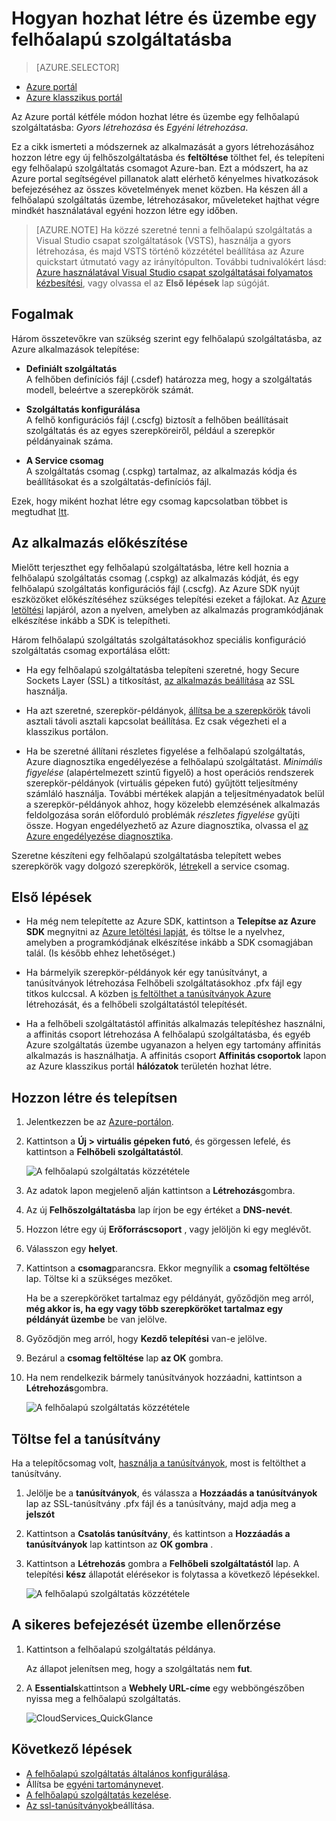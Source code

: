 <properties
    pageTitle="Hogyan hozhat létre, és egy felhőalapú szolgáltatás üzembe |} Microsoft Azure"
    description="Megtudhatja, hogy miként hozhat létre és üzembe egy felhőalapú szolgáltatásba, az Azure portálon."
    services="cloud-services"
    documentationCenter=""
    authors="Thraka"
    manager="timlt"
    editor=""/>

<tags
    ms.service="cloud-services"
    ms.workload="tbd"
    ms.tgt_pltfrm="na"
    ms.devlang="na"
    ms.topic="article"
    ms.date="10/11/2016"
    ms.author="adegeo"/>




# <a name="how-to-create-and-deploy-a-cloud-service"></a>Hogyan hozhat létre és üzembe egy felhőalapú szolgáltatásba

> [AZURE.SELECTOR]
- [Azure portál](cloud-services-how-to-create-deploy-portal.md)
- [Azure klasszikus portál](cloud-services-how-to-create-deploy.md)

Az Azure portál kétféle módon hozhat létre és üzembe egy felhőalapú szolgáltatásba: *Gyors létrehozása* és *Egyéni létrehozása*.

Ez a cikk ismerteti a módszernek az alkalmazását a gyors létrehozásához hozzon létre egy új felhőszolgáltatásba és **feltöltése** tölthet fel, és telepíteni egy felhőalapú szolgáltatás csomagot Azure-ban. Ezt a módszert, ha az Azure portal segítségével pillanatok alatt elérhető kényelmes hivatkozások befejezéséhez az összes követelmények menet közben. Ha készen áll a felhőalapú szolgáltatás üzembe, létrehozásakor, műveleteket hajthat végre mindkét használatával egyéni hozzon létre egy időben.

> [AZURE.NOTE] Ha közzé szeretné tenni a felhőalapú szolgáltatás a Visual Studio csapat szolgáltatások (VSTS), használja a gyors létrehozása, és majd VSTS történő közzététel beállítása az Azure quickstart útmutató vagy az irányítópulton. További tudnivalókért lásd: [Azure használatával Visual Studio csapat szolgáltatásai folyamatos kézbesítési][TFSTutorialForCloudService], vagy olvassa el az **Első lépések** lap súgóját.

## <a name="concepts"></a>Fogalmak
Három összetevőkre van szükség szerint egy felhőalapú szolgáltatásba, az Azure alkalmazások telepítése:

- **Definiált szolgáltatás**  
  A felhőben definíciós fájl (.csdef) határozza meg, hogy a szolgáltatás modell, beleértve a szerepkörök számát.

- **Szolgáltatás konfigurálása**  
  A felhő konfigurációs fájl (.cscfg) biztosít a felhőben beállításait szolgáltatás és az egyes szerepköreiről, például a szerepkör példányainak száma.

- **A Service csomag**  
  A szolgáltatás csomag (.cspkg) tartalmaz, az alkalmazás kódja és beállításokat és a szolgáltatás-definíciós fájl.

Ezek, hogy miként hozhat létre egy csomag kapcsolatban többet is megtudhat [Itt](cloud-services-model-and-package.md).

## <a name="prepare-your-app"></a>Az alkalmazás előkészítése
Mielőtt terjeszthet egy felhőalapú szolgáltatásba, létre kell hoznia a felhőalapú szolgáltatás csomag (.cspkg) az alkalmazás kódját, és egy felhőalapú szolgáltatás konfigurációs fájl (.cscfg). Az Azure SDK nyújt eszközöket előkészítéséhez szükséges telepítési ezeket a fájlokat. Az [Azure letöltési](https://azure.microsoft.com/downloads/) lapjáról, azon a nyelven, amelyben az alkalmazás programkódjának elkészítése inkább a SDK is telepítheti.

Három felhőalapú szolgáltatás szolgáltatásokhoz speciális konfiguráció szolgáltatás csomag exportálása előtt:

- Ha egy felhőalapú szolgáltatásba telepíteni szeretné, hogy Secure Sockets Layer (SSL) a titkosítást, [az alkalmazás beállítása](cloud-services-configure-ssl-certificate-portal.md#modify) az SSL használja.

- Ha azt szeretné, szerepkör-példányok, [állítsa be a szerepkörök](cloud-services-role-enable-remote-desktop.md) távoli asztali távoli asztali kapcsolat beállítása. Ez csak végezheti el a klasszikus portálon.

- Ha be szeretné állítani részletes figyelése a felhőalapú szolgáltatás, Azure diagnosztika engedélyezése a felhőalapú szolgáltatást. *Minimális figyelése* (alapértelmezett szintű figyelő) a host operációs rendszerek szerepkör-példányok (virtuális gépeken futó) gyűjtött teljesítmény számláló használja. További mértékek alapján a teljesítményadatok belül a szerepkör-példányok ahhoz, hogy közelebb elemzésének alkalmazás feldolgozása során előforduló problémák *részletes figyelése* gyűjti össze. Hogyan engedélyezhető az Azure diagnosztika, olvassa el [az Azure engedélyezése diagnosztika](cloud-services-dotnet-diagnostics.md).

Szeretne készíteni egy felhőalapú szolgáltatásba telepített webes szerepkörök vagy dolgozó szerepkörök, [létre](cloud-services-model-and-package.md#servicepackagecspkg)kell a service csomag.

## <a name="before-you-begin"></a>Első lépések

- Ha még nem telepítette az Azure SDK, kattintson a **Telepítse az Azure SDK** megnyitni az [Azure letöltési lapját](https://azure.microsoft.com/downloads/), és töltse le a nyelvhez, amelyben a programkódjának elkészítése inkább a SDK csomagjában talál. (Is később ehhez lehetőséget.)

- Ha bármelyik szerepkör-példányok kér egy tanúsítványt, a tanúsítványok létrehozása Felhőbeli szolgáltatásokhoz .pfx fájl egy titkos kulccsal. A közben [is feltölthet a tanúsítványok Azure]() létrehozását, és a felhőbeli szolgáltatástól telepítését.

- Ha a felhőbeli szolgáltatástól affinitás alkalmazás telepítéshez használni, a affinitás csoport létrehozása A felhőalapú szolgáltatásba, és egyéb Azure szolgáltatás üzembe ugyanazon a helyen egy tartomány affinitás alkalmazás is használhatja. A affinitás csoport **Affinitás csoportok** lapon az Azure klasszikus portál **hálózatok** területén hozhat létre.


## <a name="create-and-deploy"></a>Hozzon létre és telepítsen

1. Jelentkezzen be az [Azure-portálon](https://portal.azure.com/).
2. Kattintson a **Új > virtuális gépeken futó**, és görgessen lefelé, és kattintson a **Felhőbeli szolgáltatástól**.

    ![A felhőalapú szolgáltatás közzététele](media/cloud-services-how-to-create-deploy-portal/create-cloud-service.png)

3. Az adatok lapon megjelenő alján kattintson a **Létrehozás**gombra. 
4. Az új **Felhőszolgáltatásba** lap írjon be egy értéket a **DNS-nevét**.
5. Hozzon létre egy új **Erőforráscsoport** , vagy jelöljön ki egy meglévőt.
6. Válasszon egy **helyet**.
7. Kattintson a **csomag**parancsra. Ekkor megnyílik a **csomag feltöltése** lap. Töltse ki a szükséges mezőket.  

     Ha be a szerepköröket tartalmaz egy példányát, győződjön meg arról, **még akkor is, ha egy vagy több szerepköröket tartalmaz egy példányát üzembe** be van jelölve.

8. Győződjön meg arról, hogy **Kezdő telepítési** van-e jelölve.
9. Bezárul a **csomag feltöltése** lap **az OK** gombra.
10. Ha nem rendelkezik bármely tanúsítványok hozzáadni, kattintson a **Létrehozás**gombra.

    ![A felhőalapú szolgáltatás közzététele](media/cloud-services-how-to-create-deploy-portal/select-package.png)

## <a name="upload-a-certificate"></a>Töltse fel a tanúsítvány

Ha a telepítőcsomag volt, [használja a tanúsítványok](cloud-services-configure-ssl-certificate-portal.md#modify), most is feltölthet a tanúsítvány.

1. Jelölje be a **tanúsítványok**, és válassza a **Hozzáadás a tanúsítványok** lap az SSL-tanúsítvány .pfx fájl és a tanúsítvány, majd adja meg a **jelszót**
2. Kattintson a **Csatolás tanúsítvány**, és kattintson a **Hozzáadás a tanúsítványok** lap kattintson az **OK gombra** .
3. Kattintson a **Létrehozás** gombra a **Felhőbeli szolgáltatástól** lap. A telepítési **kész** állapotát elérésekor is folytassa a következő lépésekkel.

    ![A felhőalapú szolgáltatás közzététele](media/cloud-services-how-to-create-deploy-portal/attach-cert.png)


## <a name="verify-your-deployment-completed-successfully"></a>A sikeres befejezését üzembe ellenőrzése

1. Kattintson a felhőalapú szolgáltatás példánya.

    Az állapot jelenítsen meg, hogy a szolgáltatás nem **fut**.

2. A **Essentials**kattintson a **Webhely URL-címe** egy webböngészőben nyissa meg a felhőalapú szolgáltatás.

    ![CloudServices_QuickGlance](./media/cloud-services-how-to-create-deploy-portal/running.png)


[TFSTutorialForCloudService]: http://go.microsoft.com/fwlink/?LinkID=251796

## <a name="next-steps"></a>Következő lépések

* [A felhőalapú szolgáltatás általános konfigurálása](cloud-services-how-to-configure-portal.md).
* Állítsa be [egyéni tartománynevet](cloud-services-custom-domain-name-portal.md).
* [A felhőalapú szolgáltatás kezelése](cloud-services-how-to-manage-portal.md).
* [Az ssl-tanúsítványok](cloud-services-configure-ssl-certificate-portal.md)beállítása.